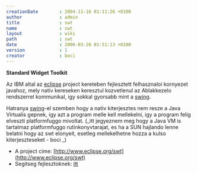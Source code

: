 ```yaml
---
creationDate        : 2004-11-16 01:11:26 +0100 
author              : admin 
title               : swt 
name                : swt 
layout              : wiki 
path                : swt 
date                : 2006-03-26 01:51:13 +0100 
version             : 1 
creator             : boci 
---
```

__Standard Widget Toolkit__

Az IBM altal az [eclipse](Eclipse.html) project kereteben fejlesztett felhasznaloi kornyezet javahoz, mely nativ kereseken keresztul kozvetlenul az Ablakkezelo rendszerrel kommunikal, igy sokkal gyorsabb mint a [swing](Swing.html). 

Hatranya [swing](Swing.html)-el szemben hogy a nativ kiterjesztes nem resze a Java Virtualis gepnek, igy azt a program melle kell mellekelni, igy a program felig elveszti platformfuggo mivoltat. (_itt jegyeznem meg hogy a Java VM is tartalmaz platformfuggo rutinkonyvtarajat, es ha a SUN hajlando lenne belatni hogy az swt elonyeit, esetleg mellekelhetne hozza a kulso kiterjeszteseket - boci _)

*   A project cime: [http://www.eclipse.org/swt](http://www.eclipse.org/swt)
*   Segitseg fejlesztoknek: [itt](http://dev.eclipse.org/viewcvs/index.cgi/%7Echeckout%7E/platform-swt-home/dev.html)
